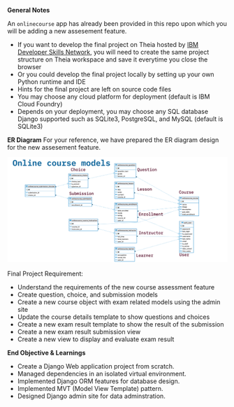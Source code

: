 
**General Notes**

An `onlinecourse` app has already been provided in this repo upon which you will be adding a new assesement feature.

- If you want to develop the final project on Theia hosted by [IBM Developer Skills Network](https://labs.cognitiveclass.ai/), you will need to create the same project structure on Theia workspace and save it everytime you close the browser
- Or you could develop the final project locally by setting up your own Python runtime and IDE
- Hints for the final project are left on source code files
- You may choose any cloud platform for deployment (default is IBM Cloud Foundry)
- Depends on your deployment, you may choose any SQL database Django supported such as SQLite3, PostgreSQL, and MySQL (default is SQLite3)

**ER Diagram**
For your reference, we have prepared the ER diagram design for the new assesement feature.

![Online course ER Diagram](ER-diagram.png)

Final Project Requirement:
- Understand the requirements of the new course assessment feature
- Create question, choice, and submission models
- Create a new course object with exam related models using the admin site
- Update the course details template to show questions and choices
- Create a new exam result template to show the result of the submission
- Create a new exam result submission view
- Create a new view to display and evaluate exam result

**End Objective & Learnings**
- Create a Django Web application project from scratch.
- Managed dependencies in an isolated virtual environment.
- Implemented Django ORM features for database design.
- Implemented MVT (Model View Template) pattern.
- Designed Django admin site for data adminstration.
